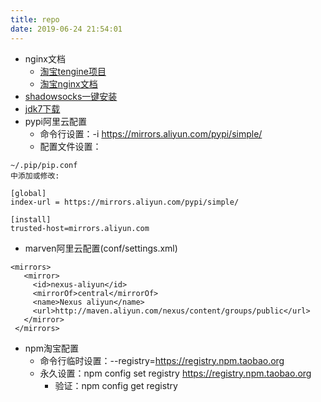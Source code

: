 ```yaml
---
title: repo
date: 2019-06-24 21:54:01
---
```

* nginx文档
    - [淘宝tengine项目](http://tengine.taobao.org/)
    - [淘宝nginx文档](http://tengine.taobao.org/nginx_docs/cn/docs/)
* [shadowsocks一键安装](https://teddysun.com/342.html)
* [jdk7下载](https://www.oracle.com/technetwork/java/javase/downloads/java-archive-downloads-javase7-521261.html#jdk-7u80-oth-JPR)
* pypi阿里云配置
    - 命令行设置：-i https://mirrors.aliyun.com/pypi/simple/
    - 配置文件设置：

```
~/.pip/pip.conf
中添加或修改:

[global]
index-url = https://mirrors.aliyun.com/pypi/simple/

[install]
trusted-host=mirrors.aliyun.com
```

* marven阿里云配置(conf/settings.xml)

```
<mirrors>
   <mirror>
     <id>nexus-aliyun</id>
     <mirrorOf>central</mirrorOf>
     <name>Nexus aliyun</name>
     <url>http://maven.aliyun.com/nexus/content/groups/public</url>
   </mirror>
 </mirrors>
```

* npm淘宝配置
    - 命令行临时设置：--registry=https://registry.npm.taobao.org
    - 永久设置：npm config set registry https://registry.npm.taobao.org
        + 验证：npm config get registry
